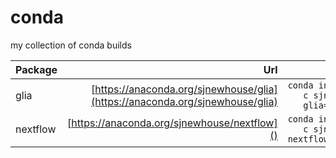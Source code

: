 # conda
my collection of conda builds 


| Package |Url |install|
|:---|---:|---:|
|glia|[https://anaconda.org/sjnewhouse/glia](https://anaconda.org/sjnewhouse/glia)|`conda install -c sjnewhouse glia=9049ffc`|
|nextflow|[https://anaconda.org/sjnewhouse/nextflow]()|`conda install -c sjnewhouse nextflow=0.18.3`|
